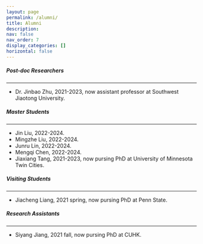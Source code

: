 ```yaml
---
layout: page
permalink: /alumni/
title: Alumni
description: 
nav: false
nav_order: 7
display_categories: []
horizontal: false
---
```

##### Post-doc Researchers
---
- Dr. Jinbao Zhu, 2021-2023, now assistant professor at Southwest Jiaotong University.

##### Master Students
---
- Jin Liu, 2022-2024.
- Mingzhe Liu, 2022-2024.
- Junru Lin, 2022-2024.
- Mengqi Chen, 2022-2024.
- Jiaxiang Tang, 2021-2023, now pursing PhD at University of Minnesota Twin Cities.

##### Visiting Students
---
- Jiacheng Liang, 2021 spring, now pursing PhD at Penn State.

##### Research Assistants
---
- Siyang Jiang, 2021 fall, now pursing PhD at CUHK.